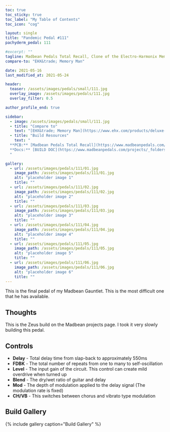 ```yaml
---
toc: true
toc_sticky: true
toc_label: "My Table of Contents"
toc_icon: "cog"

layout: single
title: "Pandemic Pedal #111"
pachyderm_pedal: 111

#excerpt: ""
tagline: Madbean Pedals Total Recall, Clone of the Electro-Harmonix Memory Man
compare-to: "EHX&trade; Memory Man"

date: 2021-05-16
last_modified_at: 2021-05-24

header:
  teaser: /assets/images/pedals/small/111.jpg
  overlay_image: /assets/images/pedals/111.jpg
  overlay_filter: 0.5

author_profile_end: true

sidebar:
  - image: /assets/images/pedals/small/111.jpg
  - title: "Compare to"
    text: "[EHX&trade; Memory Man](https://www.ehx.com/products/deluxe-memory-man/)"
  - title: "Build Resources"
    text: "
  **PCB:** [Madbean Pedals Total Recall](https://www.madbeanpedals.com/projects/index.html)<br>
  **Docs:** [BUILD DOC](https://www.madbeanpedals.com/projects/_folders/Delay/pdf/Total%20Recall.pdf)
  "

gallery:
  - url: /assets/images/pedals/111/01.jpg
    image_path: /assets/images/pedals/111/01.jpg
    alt: "placeholder image 1"
    title: ""
  - url: /assets/images/pedals/111/02.jpg
    image_path: /assets/images/pedals/111/02.jpg
    alt: "placeholder image 2"
    title: ""
  - url: /assets/images/pedals/111/03.jpg
    image_path: /assets/images/pedals/111/03.jpg
    alt: "placeholder image 3"
    title: ""
  - url: /assets/images/pedals/111/04.jpg
    image_path: /assets/images/pedals/111/04.jpg
    alt: "placeholder image 4"
    title: ""
  - url: /assets/images/pedals/111/05.jpg
    image_path: /assets/images/pedals/111/05.jpg
    alt: "placeholder image 5"
    title: ""
  - url: /assets/images/pedals/111/06.jpg
    image_path: /assets/images/pedals/111/06.jpg
    alt: "placeholder image 6"
    title: ""
---
```


This is the final pedal of my Madbean Gauntlet. This is the most difficult one that he has available. 

## Thoughts

This is the Zeus build on the Madbean projects page. I took it very slowly building this pedal. 

## Controls

* **Delay** - Total delay time from slap-back to approximately 550ms
* **FDBK** - The total number of repeats from one to many to self-oscillation
* **Level** - The input gain of the circuit. This control can create mild overdrive when turned up
* **Blend** - The dry/wet ratio of guitar and delay
* **Mod** - The depth of modulation applied to the delay signal (The modulation rate is fixed)
* **CH/VB** - This switches between chorus and vibrato type modulation

## Build Gallery ##

{% include gallery caption="Build Gallery" %}